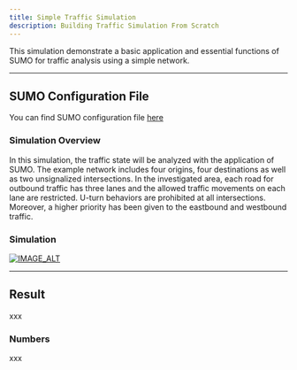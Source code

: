 ```yaml
---
title: Simple Traffic Simulation
description: Building Traffic Simulation From Scratch
---
```


This simulation demonstrate a basic application and essential functions of SUMO for traffic analysis using a simple network.

---

## SUMO Configuration File

You can find SUMO configuration file [here](https://github.com/zsy12345-54321/oaf-traffic-simulation-demo/tree/main/sumo/simple)

### Simulation Overview

In this simulation, the traffic state will be analyzed with the application of SUMO. The example network includes four origins, four destinations as well as two unsignalized intersections. In the investigated area, each road for outbound traffic has three lanes and the allowed traffic movements on each lane are restricted. U-turn behaviors are prohibited at all intersections. Moreover, a higher priority has been given to the eastbound and westbound traffic.

### Simulation


[![IMAGE_ALT](https://youtu.be/ygGjpRjeBCk/0.jpg)](https://youtu.be/ygGjpRjeBCk)


---

## Result

xxx

### Numbers

xxx

